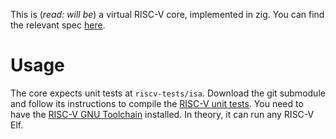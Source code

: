 This is (*read: will be*) a virtual RISC-V core, implemented in zig. 
You can find the relevant spec [here](https://riscv.org/wp-content/uploads/2019/12/riscv-spec-20191213.pdf).

# Usage
The core expects unit tests at `riscv-tests/isa`. Download the git submodule and follow its instructions to compile the [RISC-V unit tests](https://github.com/riscv-software-src/riscv-tests).
You need to have the [RISC-V GNU Toolchain](https://github.com/riscv-collab/riscv-gnu-toolchain) installed.
In theory, it can run any RISC-V Elf.
